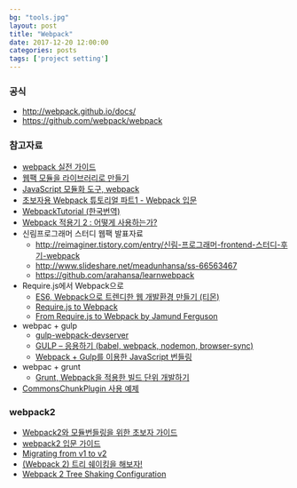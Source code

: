 ```yaml
---
bg: "tools.jpg"
layout: post
title: "Webpack"
date: 2017-12-20 12:00:00
categories: posts
tags: ['project setting']
---
```


### 공식
- http://webpack.github.io/docs/
- https://github.com/webpack/webpack

### 참고자료
- [webpack 실전 가이드](https://hyunseob.github.io/2016/04/03/webpack-practical-guide/index.html)
- [웹팩 모듈을 라이브러리로 만들기](https://kishu.gitbooks.io/webpack/content/)
- [JavaScript 모듈화 도구, webpack](http://d2.naver.com/helloworld/0239818)
- [초보자용 Webpack 튜토리얼 파트1 - Webpack 입문](https://firejune.com/1798/)
- [WebpackTutorial (한국번역)](https://github.com/AriaFallah/WebpackTutorial/tree/master/ko-arahansa)
- [Webpack 적용기 2 : 어떻게 사용하는가?](https://hjlog.me/post/118)
- 신림프로그래머 스터디 웹팩 발표자료
    - http://reimaginer.tistory.com/entry/신림-프로그래머-frontend-스터디-후기-webpack
    - http://www.slideshare.net/meadunhansa/ss-66563467
    - https://github.com/arahansa/learnwebpack
- Require.js에서 Webpack으로
    - [ES6, Webpack으로 트렌디한 웹 개발환경 만들기 (티몬)](http://tmondev.blog.me/220778720651)
    - [Require.js to Webpack](https://gist.github.com/xjamundx/b1c800e9282e16a6a18e)
    - [From Require.js to Webpack by Jamund Ferguson](https://speakerdeck.com/xjamundx/from-require-dot-js-to-webpack)
- webpac + gulp
    - [gulp-webpack-devserver](https://github.com/nishantnisonko/gulp-webpack-devserver)
    - [GULP – 응용하기 (babel, webpack, nodemon, browser-sync)](https://velopert.com/1456)
    - [Webpack + Gulp를 이용한 JavaScript 번들링](https://incleaf.com/using-webpack-with-gulp)
- webpac + grunt
    - [Grunt, Webpack을 적용한 빌드 단위 개발하기](http://jsonobject.tistory.com/266)
- [CommonsChunkPlugin 사용 예제](http://i5on9i.blogspot.kr/2016/07/nodejs-commonschunkplugin.html)

### webpack2
- [Webpack2와 모듈번들링을 위한 초보자 가이드](https://github.com/FEDevelopers/tech.description/wiki/Webpack2와-모듈번들링을-위한-초보자-가이드)
- [webpack2 입문 가이드](https://hyunseob.github.io/2017/03/21/webpack2-beginners-guide/)
- [Migrating from v1 to v2](https://webpack.js.org/guides/migrating/)
- [(Webpack 2) 트리 쉐이킹을 해보자!](https://perfectacle.github.io/2017/03/12/webpack2-tree-shaking/)
- [Webpack 2 Tree Shaking Configuration](https://medium.com/modus-create-front-end-development/webpack-2-tree-shaking-configuration-9f1de90f3233)
